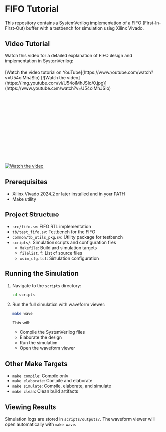 # FIFO Tutorial

This repository contains a SystemVerilog implementation of a FIFO (First-In-First-Out) buffer with a testbench for simulation using Xilinx Vivado.

## Video Tutorial

Watch this video for a detailed explanation of FIFO design and implementation in SystemVerilog:

<div class="video-container" style="position: relative; padding-bottom: 56.25%; height: 0; overflow: hidden; max-width: 100%; margin: 20px 0;">
  [Watch the video tutorial on YouTube](https://www.youtube.com/watch?v=U54oiMhJSIo)
  [![Watch the video](https://img.youtube.com/vi/U54oiMhJSIo/0.jpg)](https://www.youtube.com/watch?v=U54oiMhJSIo)
</div>

[![Watch the video](https://img.youtube.com/vi/U54oiMhJSIo/0.jpg)](https://www.youtube.com/watch?v=U54oiMhJSIo)

## Prerequisites

- Xilinx Vivado 2024.2 or later installed and in your PATH
- Make utility

## Project Structure

- `src/fifo.sv`: FIFO RTL implementation
- `tb/test_fifo.sv`: Testbench for the FIFO
- `common/tb_utils_pkg.sv`: Utility package for testbench
- `scripts/`: Simulation scripts and configuration files
  - `Makefile`: Build and simulation targets
  - `filelist.f`: List of source files
  - `xsim_cfg.tcl`: Simulation configuration

## Running the Simulation

1. Navigate to the `scripts` directory:
   ```bash
   cd scripts
   ```

2. Run the full simulation with waveform viewer:
   ```bash
   make wave
   ```

   This will:
   - Compile the SystemVerilog files
   - Elaborate the design
   - Run the simulation
   - Open the waveform viewer

## Other Make Targets

- `make compile`: Compile only
- `make elaborate`: Compile and elaborate
- `make simulate`: Compile, elaborate, and simulate
- `make clean`: Clean build artifacts

## Viewing Results

Simulation logs are stored in `scripts/outputs/`. The waveform viewer will open automatically with `make wave`.